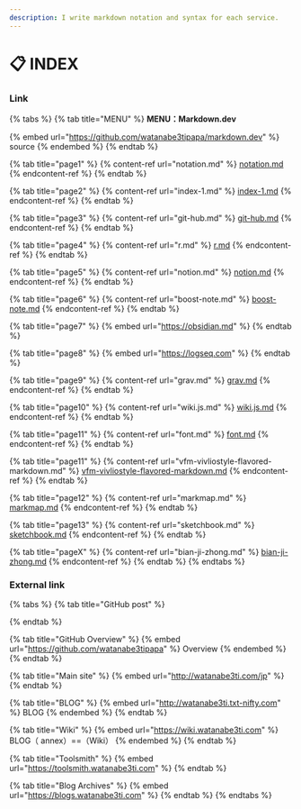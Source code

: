 ```yaml
---
description: I write markdown notation and syntax for each service.
---
```


# 📋 INDEX

###

### Link

{% tabs %}
{% tab title="MENU" %}
&#x20;**MENU：Markdown.dev**

{% embed url="https://github.com/watanabe3tipapa/markdown.dev" %}
source
{% endembed %}
{% endtab %}

{% tab title="page1" %}
{% content-ref url="notation.md" %}
[notation.md](notation.md)
{% endcontent-ref %}
{% endtab %}

{% tab title="page2" %}
{% content-ref url="index-1.md" %}
[index-1.md](index-1.md)
{% endcontent-ref %}
{% endtab %}

{% tab title="page3" %}
{% content-ref url="git-hub.md" %}
[git-hub.md](git-hub.md)
{% endcontent-ref %}
{% endtab %}

{% tab title="page4" %}
{% content-ref url="r.md" %}
[r.md](r.md)
{% endcontent-ref %}
{% endtab %}

{% tab title="page5" %}
{% content-ref url="notion.md" %}
[notion.md](notion.md)
{% endcontent-ref %}
{% endtab %}

{% tab title="page6" %}
{% content-ref url="boost-note.md" %}
[boost-note.md](boost-note.md)
{% endcontent-ref %}
{% endtab %}

{% tab title="page7" %}
{% embed url="https://obsidian.md" %}
{% endtab %}

{% tab title="page8" %}
{% embed url="https://logseq.com" %}
{% endtab %}

{% tab title="page9" %}
{% content-ref url="grav.md" %}
[grav.md](grav.md)
{% endcontent-ref %}
{% endtab %}

{% tab title="page10" %}
{% content-ref url="wiki.js.md" %}
[wiki.js.md](wiki.js.md)
{% endcontent-ref %}
{% endtab %}

{% tab title="page11" %}
{% content-ref url="font.md" %}
[font.md](font.md)
{% endcontent-ref %}
{% endtab %}

{% tab title="page11" %}
{% content-ref url="vfm-vivliostyle-flavored-markdown.md" %}
[vfm-vivliostyle-flavored-markdown.md](vfm-vivliostyle-flavored-markdown.md)
{% endcontent-ref %}
{% endtab %}

{% tab title="page12" %}
{% content-ref url="markmap.md" %}
[markmap.md](markmap.md)
{% endcontent-ref %}
{% endtab %}

{% tab title="page13" %}
{% content-ref url="sketchbook.md" %}
[sketchbook.md](sketchbook.md)
{% endcontent-ref %}
{% endtab %}

{% tab title="pageX" %}
{% content-ref url="bian-ji-zhong.md" %}
[bian-ji-zhong.md](bian-ji-zhong.md)
{% endcontent-ref %}
{% endtab %}
{% endtabs %}



### External link

{% tabs %}
{% tab title="GitHub post" %}

{% endtab %}

{% tab title="GitHub Overview" %}
{% embed url="https://github.com/watanabe3tipapa" %}
Overview
{% endembed %}
{% endtab %}

{% tab title="Main site" %}
{% embed url="http://watanabe3ti.com/jp" %}
{% endtab %}

{% tab title="BLOG" %}
{% embed url="http://watanabe3ti.txt-nifty.com" %}
BLOG
{% endembed %}
{% endtab %}

{% tab title="Wiki" %}
{% embed url="https://wiki.watanabe3ti.com" %}
BLOG（ annex）==（Wiki）
{% endembed %}
{% endtab %}

{% tab title="Toolsmith" %}
{% embed url="https://toolsmith.watanabe3ti.com" %}
{% endtab %}

{% tab title="Blog Archives" %}
{% embed url="https://blogs.watanabe3ti.com" %}
{% endtab %}
{% endtabs %}





